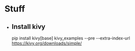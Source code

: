 # Stuff

- ## Install kivy
  pip install kivy[base] kivy_examples --pre --extra-index-url https://kivy.org/downloads/simple/
